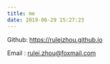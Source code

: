 ```yaml
---
title: me
date: 2019-06-29 15:27:23
---
```


Github: https://ruleizhou.github.io

Email  : rulei.zhou@foxmail.com